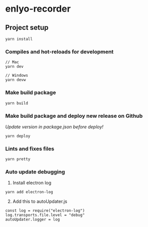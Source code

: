 # enlyo-recorder

## Project setup
```
yarn install
```

### Compiles and hot-reloads for development
```
// Mac
yarn dev

// Windows
yarn devw
```

### Make build package
```
yarn build
```

### Make build package and deploy new release on Github
_Update version in package.json before deploy!_
```
yarn deploy
```

### Lints and fixes files
```
yarn pretty
```

### Auto update debugging
1. Install electron log
```
yarn add electron-log
```
2. Add this to autoUpdater.js
```
const log = require("electron-log")
log.transports.file.level = "debug"
autoUpdater.logger = log
```
